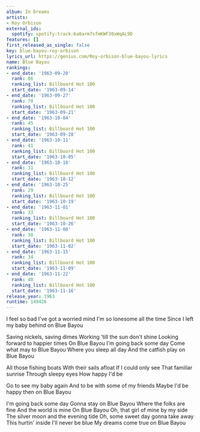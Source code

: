 ```yaml
---
album: In Dreams
artists:
- Roy Orbison
external_ids:
  spotify: spotify:track:6a0arm7sfmKWF30xWqAL9D
features: []
first_released_as_single: false
key: blue-bayou-roy-orbison
lyrics_url: https://genius.com/Roy-orbison-blue-bayou-lyrics
name: Blue Bayou
rankings:
- end_date: '1963-09-20'
  rank: 86
  ranking_list: Billboard Hot 100
  start_date: '1963-09-14'
- end_date: '1963-09-27'
  rank: 70
  ranking_list: Billboard Hot 100
  start_date: '1963-09-21'
- end_date: '1963-10-04'
  rank: 45
  ranking_list: Billboard Hot 100
  start_date: '1963-09-28'
- end_date: '1963-10-11'
  rank: 41
  ranking_list: Billboard Hot 100
  start_date: '1963-10-05'
- end_date: '1963-10-18'
  rank: 31
  ranking_list: Billboard Hot 100
  start_date: '1963-10-12'
- end_date: '1963-10-25'
  rank: 29
  ranking_list: Billboard Hot 100
  start_date: '1963-10-19'
- end_date: '1963-11-01'
  rank: 33
  ranking_list: Billboard Hot 100
  start_date: '1963-10-26'
- end_date: '1963-11-08'
  rank: 30
  ranking_list: Billboard Hot 100
  start_date: '1963-11-02'
- end_date: '1963-11-15'
  rank: 34
  ranking_list: Billboard Hot 100
  start_date: '1963-11-09'
- end_date: '1963-11-22'
  rank: 48
  ranking_list: Billboard Hot 100
  start_date: '1963-11-16'
release_year: 1963
runtime: 149426
---
```

I feel so bad I've got a worried mind
I'm so lonesome all the time
Since I left my baby behind on Blue Bayou

Saving nickels, saving dimes
Working 'till the sun don't shine
Looking forward to happier times
On Blue Bayou
I'm going back some day
Come what may to Blue Bayou
Where you sleep all day
And the catfish play on Blue Bayou

All those fishing boats
With their sails afloat
If I could only see
That familiar sunrise
Through sleepy eyes
How happy I'd be

Go to see my baby again
And to be with some of my friends
Maybe I'd be happy then on Blue Bayou

I'm going back some day
Gonna stay on Blue Bayou
Where the folks are fine
And the world is mine
On Blue Bayou
Oh, that girl of mine by my side
The silver moon and the evening tide
Oh, some sweet day gonna take away
This hurtin' inside
I'll never be blue
My dreams come true on Blue Bayou
